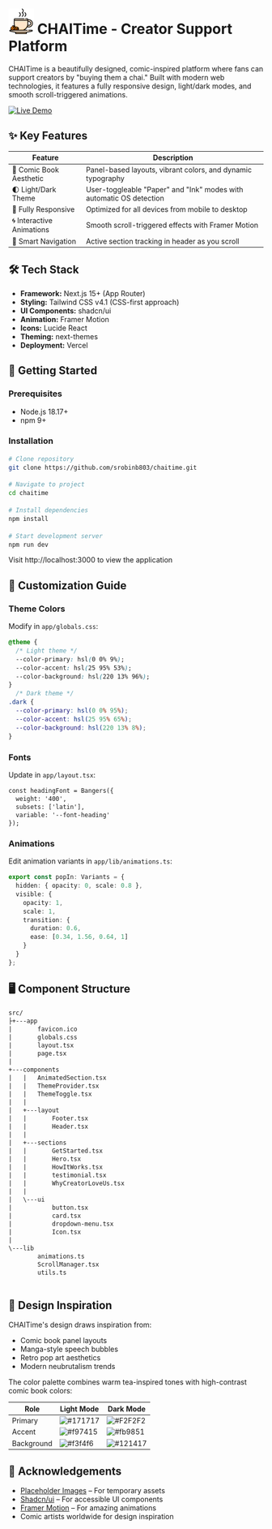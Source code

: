 # ![image](public/logo2.png) CHAITime - Creator Support Platform

CHAITime is a beautifully designed, comic-inspired platform where fans can support creators by "buying them a chai." Built with modern web technologies, it features a fully responsive design, light/dark modes, and smooth scroll-triggered animations.

[![Live Demo](https://img.shields.io/badge/Live%20Demo-Visit%20Site-F97415?style=flat&labelColor=FBEFAC)](https://chaitime.vercel.app/)



## ✨ Key Features

| Feature | Description |
|---------|-------------|
| 🎨 Comic Book Aesthetic | Panel-based layouts, vibrant colors, and dynamic typography |
| 🌓 Light/Dark Theme | User-toggleable "Paper" and "Ink" modes with automatic OS detection |
| 📱 Fully Responsive | Optimized for all devices from mobile to desktop |
| 🌀 Interactive Animations | Smooth scroll-triggered effects with Framer Motion |
| 🧭 Smart Navigation | Active section tracking in header as you scroll |

## 🛠 Tech Stack

- **Framework:** Next.js 15+ (App Router)
- **Styling:** Tailwind CSS v4.1 (CSS-first approach)
- **UI Components:** shadcn/ui
- **Animation:** Framer Motion
- **Icons:** Lucide React
- **Theming:** next-themes
- **Deployment:** Vercel

## 🚀 Getting Started

### Prerequisites

- Node.js 18.17+
- npm 9+

### Installation

```bash
# Clone repository
git clone https://github.com/srobinb803/chaitime.git

# Navigate to project
cd chaitime

# Install dependencies
npm install

# Start development server
npm run dev
```

Visit http://localhost:3000 to view the application

## 🎨 Customization Guide

### Theme Colors

Modify in `app/globals.css`:

```css
@theme {
  /* Light theme */
  --color-primary: hsl(0 0% 9%);
  --color-accent: hsl(25 95% 53%);
  --color-background: hsl(220 13% 96%);
}
  /* Dark theme */
.dark {
  --color-primary: hsl(0 0% 95%);
  --color-accent: hsl(25 95% 65%);
  --color-background: hsl(220 13% 8%);
}

```

### Fonts

Update in `app/layout.tsx`:

```tsx
const headingFont = Bangers({
  weight: '400',
  subsets: ['latin'],
  variable: '--font-heading'
});
```

### Animations

Edit animation variants in `app/lib/animations.ts`:

```typescript
export const popIn: Variants = {
  hidden: { opacity: 0, scale: 0.8 },
  visible: { 
    opacity: 1, 
    scale: 1,
    transition: { 
      duration: 0.6, 
      ease: [0.34, 1.56, 0.64, 1] 
    }
  }
};
```

## 🖥️ Component Structure

```
src/
├+---app
|       favicon.ico
|       globals.css
|       layout.tsx
|       page.tsx
|       
+---components
|   |   AnimatedSection.tsx
|   |   ThemeProvider.tsx
|   |   ThemeToggle.tsx
|   |   
|   +---layout
|   |       Footer.tsx
|   |       Header.tsx
|   |       
|   +---sections
|   |       GetStarted.tsx
|   |       Hero.tsx
|   |       HowItWorks.tsx
|   |       testimonial.tsx
|   |       WhyCreatorLoveUs.tsx
|   |       
|   \---ui
|           button.tsx
|           card.tsx
|           dropdown-menu.tsx
|           Icon.tsx
|           
\---lib
        animations.ts
        ScrollManager.tsx
        utils.ts


```

## 🌟 Design Inspiration

CHAITime's design draws inspiration from:

- Comic book panel layouts
- Manga-style speech bubbles
- Retro pop art aesthetics
- Modern neubrutalism trends

The color palette combines warm tea-inspired tones with high-contrast comic book colors:

| Role | Light Mode | Dark Mode |
|------|------------|-----------|
| Primary | ![#171717](  https://placehold.co/100x25/171717/FFFFFF.png?text=Light ) | ![#F2F2F2](https://placehold.co/100x25/F2F2F2/000000.png?text=Dark) |
| Accent | ![#f97415](https://placehold.co/100x25/f97415/000000.png?text=Light) | ![#fb9851](https://placehold.co/100x25/fb9851/000000.png?text=Dark)|
| Background | ![#f3f4f6](https://placehold.co/100x25/f3f4f6/000000.png?text=Light) | ![#121417 ](https://placehold.co/100x25/121417/FFFFFF.png?text=Dark) |



## 🙏 Acknowledgements

- [Placeholder Images](https://placeholder.com/) – For temporary assets  
- [Shadcn/ui](https://ui.shadcn.com/) – For accessible UI components  
- [Framer Motion](https://www.framer.com/motion/) – For amazing animations  
- Comic artists worldwide for design inspiration


